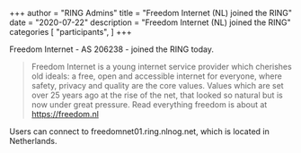 +++
author = "RING Admins"
title = "Freedom Internet (NL) joined the RING"
date = "2020-07-22"
description = "Freedom Internet (NL) joined the RING"
categories [
    "participants",
]
+++

Freedom Internet - AS 206238 - joined the RING today.

> Freedom Internet is a young internet service provider which cherishes old ideals: a free, open and accessible internet for everyone, where safety, privacy and quality are the core values. Values which are set over 25 years ago at the rise of the net, that looked so natural but is now under great pressure. Read everything freedom is about at https://freedom.nl

Users can connect to freedomnet01.ring.nlnog.net, which is located in Netherlands.
